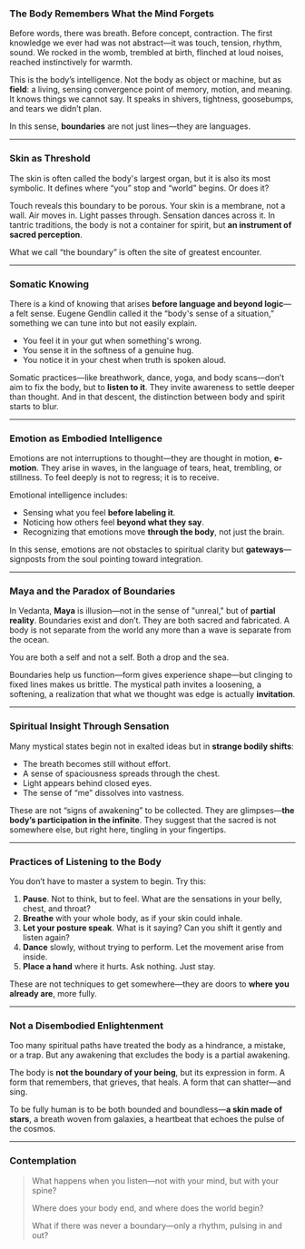 ### The Body Remembers What the Mind Forgets

Before words, there was breath. Before concept, contraction. The first knowledge we ever had was not abstract—it was touch, tension, rhythm, sound. We rocked in the womb, trembled at birth, flinched at loud noises, reached instinctively for warmth.

This is the body’s intelligence. Not the body as object or machine, but as **field**: a living, sensing convergence point of memory, motion, and meaning. It knows things we cannot say. It speaks in shivers, tightness, goosebumps, and tears we didn’t plan.

In this sense, **boundaries** are not just lines—they are languages.

---

### Skin as Threshold

The skin is often called the body's largest organ, but it is also its most symbolic. It defines where “you” stop and “world” begins. Or does it?

Touch reveals this boundary to be porous. Your skin is a membrane, not a wall. Air moves in. Light passes through. Sensation dances across it. In tantric traditions, the body is not a container for spirit, but **an instrument of sacred perception**.

What we call “the boundary” is often the site of greatest encounter.

---

### Somatic Knowing

There is a kind of knowing that arises **before language and beyond logic**—a felt sense. Eugene Gendlin called it the “body's sense of a situation,” something we can tune into but not easily explain.

- You feel it in your gut when something's wrong.
- You sense it in the softness of a genuine hug.
- You notice it in your chest when truth is spoken aloud.

Somatic practices—like breathwork, dance, yoga, and body scans—don’t aim to fix the body, but to **listen to it**. They invite awareness to settle deeper than thought. And in that descent, the distinction between body and spirit starts to blur.

---

### Emotion as Embodied Intelligence

Emotions are not interruptions to thought—they are thought in motion, **e-motion**. They arise in waves, in the language of tears, heat, trembling, or stillness. To feel deeply is not to regress; it is to receive.

Emotional intelligence includes:

- Sensing what you feel **before labeling it**.
- Noticing how others feel **beyond what they say**.
- Recognizing that emotions move **through the body**, not just the brain.

In this sense, emotions are not obstacles to spiritual clarity but **gateways**—signposts from the soul pointing toward integration.

---

### Maya and the Paradox of Boundaries

In Vedanta, **Maya** is illusion—not in the sense of "unreal," but of **partial reality**. Boundaries exist and don’t. They are both sacred and fabricated. A body is not separate from the world any more than a wave is separate from the ocean.

You are both a self and not a self. Both a drop and the sea.

Boundaries help us function—form gives experience shape—but clinging to fixed lines makes us brittle. The mystical path invites a loosening, a softening, a realization that what we thought was edge is actually **invitation**.

---

### Spiritual Insight Through Sensation

Many mystical states begin not in exalted ideas but in **strange bodily shifts**:

- The breath becomes still without effort.
- A sense of spaciousness spreads through the chest.
- Light appears behind closed eyes.
- The sense of “me” dissolves into vastness.

These are not “signs of awakening” to be collected. They are glimpses—**the body’s participation in the infinite**. They suggest that the sacred is not somewhere else, but right here, tingling in your fingertips.

---

### Practices of Listening to the Body

You don’t have to master a system to begin. Try this:

1. **Pause**. Not to think, but to feel. What are the sensations in your belly, chest, and throat?
2. **Breathe** with your whole body, as if your skin could inhale.
3. **Let your posture speak**. What is it saying? Can you shift it gently and listen again?
4. **Dance** slowly, without trying to perform. Let the movement arise from inside.
5. **Place a hand** where it hurts. Ask nothing. Just stay.

These are not techniques to get somewhere—they are doors to **where you already are**, more fully.

---

### Not a Disembodied Enlightenment

Too many spiritual paths have treated the body as a hindrance, a mistake, or a trap. But any awakening that excludes the body is a partial awakening.

The body is **not the boundary of your being**, but its expression in form. A form that remembers, that grieves, that heals. A form that can shatter—and sing.

To be fully human is to be both bounded and boundless—**a skin made of stars**, a breath woven from galaxies, a heartbeat that echoes the pulse of the cosmos.

---

### Contemplation

> What happens when you listen—not with your mind, but with your spine?  
>  
> Where does your body end, and where does the world begin?  
>  
> What if there was never a boundary—only a rhythm, pulsing in and out?


